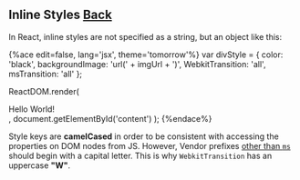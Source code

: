 ## Inline Styles [Back](./../react.md)

In React, inline styles are not specified as a string, but an object like this:

{%ace edit=false, lang='jsx', theme='tomorrow'%}
var divStyle = {
    color: 'black',
    backgroundImage: 'url(' + imgUrl + ')',
    WebkitTransition: 'all',
    msTransition: 'all'
};

ReactDOM.render(
    <div style={divStyle} >Hello World!</div>,
    document.getElementById('content')
);
{%endace%}

Style keys are **camelCased** in order to be consistent with accessing the properties on DOM nodes from JS. However, Vendor prefixes [other than `ms`](http://www.andismith.com/blog/2012/02/modernizr-prefixed/) should begin with a capital letter. This is why `WebkitTransition` has an uppercase **"W"**.